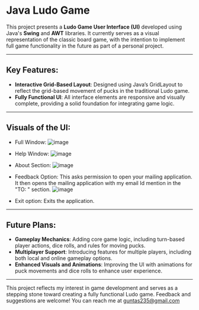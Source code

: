 # Java Ludo Game

This project presents a **Ludo Game User Interface (UI)** developed using Java's **Swing** and **AWT** libraries. It currently serves as a visual representation of the classic board game, with the intention to implement full game functionality in the future as part of a personal project.

---

## Key Features:
- **Interactive Grid-Based Layout**: Designed using Java’s GridLayout to reflect the grid-based movement of pucks in the traditional Ludo game.
- **Fully Functional UI**: All interface elements are responsive and visually complete, providing a solid foundation for integrating game logic.

---

## Visuals of the UI:
- Full Window: ![image](https://github.com/user-attachments/assets/037ba27c-a3c0-4837-9b34-5e2c5daa7cbc)
  
- Help Window:
  ![image](https://github.com/user-attachments/assets/67a29b00-b190-4c0d-8437-dc1fd9d9d682)
  
- About Section:
  ![image](https://github.com/user-attachments/assets/aeb9288b-f77c-4260-b576-e1b0bbc1f62b)

- Feedback Option: This asks permission to open your mailing application. It then opens the mailing application with my email Id mention in the "TO: " section. ![image](https://github.com/user-attachments/assets/8ed63d51-8767-4d1e-8227-347a5264629b)
  
- Exit option: Exits the application.
  
---

## Future Plans:
- **Gameplay Mechanics**: Adding core game logic, including turn-based player actions, dice rolls, and rules for moving pucks.
- **Multiplayer Support**: Introducing features for multiple players, including both local and online gameplay options.
- **Enhanced Visuals and Animations**: Improving the UI with animations for puck movements and dice rolls to enhance user experience.

---

This project reflects my interest in game development and serves as a stepping stone toward creating a fully functional Ludo game. Feedback and suggestions are welcome! You can reach me at guntas235@gmail.com
